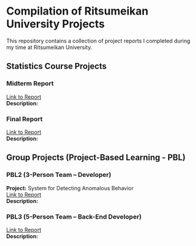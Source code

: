 # Compilation of Ritsumeikan University Projects  

This repository contains a collection of project reports I completed during my time at Ritsumeikan University.  

## Statistics Course Projects  

### Midterm Report  
[Link to Report](#https://github.com/biligee23/Compilation-of-Ritsumeikan-university-project/blob/main/GR1_Final_Report_Biligsaikhan_Khurtsbayar.pdf)  
**Description:**  

### Final Report  
[Link to Report](#)  
**Description:**  

## Group Projects (Project-Based Learning - PBL)  

### PBL2 (3-Person Team – Developer)  
**Project:** System for Detecting Anomalous Behavior  
[Link to Report](#)  
**Description:**  

### PBL3 (5-Person Team – Back-End Developer)  
[Link to Report](#)  
**Description:**  
